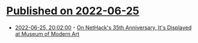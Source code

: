 # [Published on 2022-06-25](index.md)

* [2022-06-25, 20:02:00](https://games.slashdot.org/story/22/06/25/1927234/on-nethacks-35th-anniversary-its-displayed-at-museum-of-modern-art?utm_source=rss1.0mainlinkanon&utm_medium=feed) - [On NetHack's 35th Anniversary, It's Displayed at Museum of Modern Art](https://games.slashdot.org/story/22/06/25/1927234/on-nethacks-35th-anniversary-its-displayed-at-museum-of-modern-art?utm_source=rss1.0mainlinkanon&utm_medium=feed)

